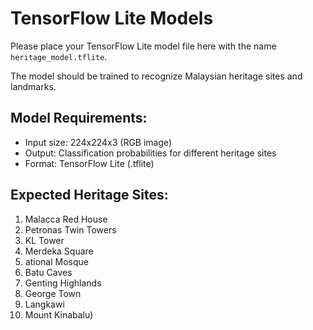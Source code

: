 # TensorFlow Lite Models

Please place your TensorFlow Lite model file here with the name `heritage_model.tflite`.

The model should be trained to recognize Malaysian heritage sites and landmarks.

## Model Requirements:
- Input size: 224x224x3 (RGB image)
- Output: Classification probabilities for different heritage sites
- Format: TensorFlow Lite (.tflite)

## Expected Heritage Sites:
1. Malacca Red House
2. Petronas Twin Towers
3. KL Tower
4. Merdeka Square
5. ational Mosque
6. Batu Caves
7. Genting Highlands
8. George Town
9. Langkawi
10. Mount Kinabalu)